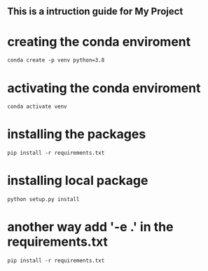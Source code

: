 ## This is a intruction guide for My Project 
# creating the conda enviroment
```
conda create -p venv python=3.8
```
# activating the conda enviroment
```
conda activate venv
```
# installing the packages
```
pip install -r requirements.txt
```

# installing local package
```
python setup.py install
```

# another way add '-e .' in the requirements.txt
```
pip install -r requirements.txt
```

